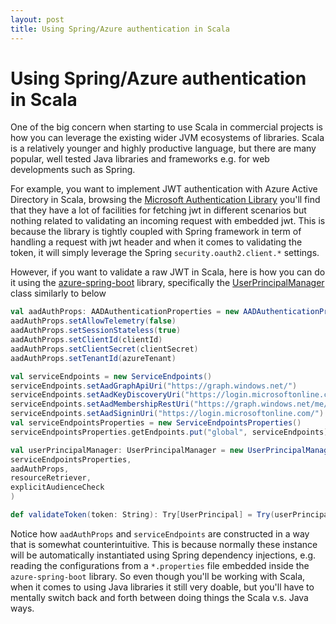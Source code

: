 ```yaml
---
layout: post
title: Using Spring/Azure authentication in Scala
---
```

# Using Spring/Azure authentication in Scala

One of the big concern when starting to use Scala in commercial projects is how you can leverage the existing wider JVM
ecosystems of libraries. Scala is a relatively younger and highly productive language, but there are many popular, well 
tested Java libraries and frameworks e.g. for web developments such as Spring. 

For example, you want to implement JWT authentication with Azure Active Directory in Scala, browsing the [Microsoft Authentication Library](https://github.com/AzureAD/microsoft-authentication-library-for-java) 
you'll find that they have a lot of facilities for fetching jwt in different scenarios but nothing related to validating
an incoming request with embedded jwt. This is because the library is tightly coupled with Spring framework in term of 
handling a request with jwt header and when it comes to validating the token, it will simply leverage the Spring 
`security.oauth2.client.*` settings.

However, if you want to validate a raw JWT in Scala, here is how you can do it using the [azure-spring-boot](https://github.com/microsoft/azure-spring-boot)
library, specifically the [UserPrincipalManager](https://github.com/microsoft/azure-spring-boot/blob/master/azure-spring-boot/src/main/java/com/microsoft/azure/spring/autoconfigure/aad/UserPrincipalManager.java)
class similarly to below

```scala
val aadAuthProps: AADAuthenticationProperties = new AADAuthenticationProperties()
aadAuthProps.setAllowTelemetry(false)
aadAuthProps.setSessionStateless(true)
aadAuthProps.setClientId(clientId)
aadAuthProps.setClientSecret(clientSecret)
aadAuthProps.setTenantId(azureTenant)

val serviceEndpoints = new ServiceEndpoints()
serviceEndpoints.setAadGraphApiUri("https://graph.windows.net/")
serviceEndpoints.setAadKeyDiscoveryUri("https://login.microsoftonline.com/common/discovery/keys/")
serviceEndpoints.setAadMembershipRestUri("https://graph.windows.net/me/memberOf?api-version=1.6")
serviceEndpoints.setAadSigninUri("https://login.microsoftonline.com/")
val serviceEndpointsProperties = new ServiceEndpointsProperties()
serviceEndpointsProperties.getEndpoints.put("global", serviceEndpoints)

val userPrincipalManager: UserPrincipalManager = new UserPrincipalManager(
serviceEndpointsProperties,
aadAuthProps,
resourceRetriever,
explicitAudienceCheck
)

def validateToken(token: String): Try[UserPrincipal] = Try(userPrincipalManager.buildUserPrincipal(token))
```

Notice how `aadAuthProps` and `serviceEndpoints` are constructed in a way that is somewhat counterintuitive. 
This is because normally these instance will be automatically instantiated using Spring dependency injections, e.g.
reading the configurations from a `*.properties` file embedded inside the `azure-spring-boot` library. So even though 
you'll be working with Scala, when it comes to using Java libraries it still very doable, but you'll have to mentally 
switch back and forth between doing things the Scala v.s. Java ways.